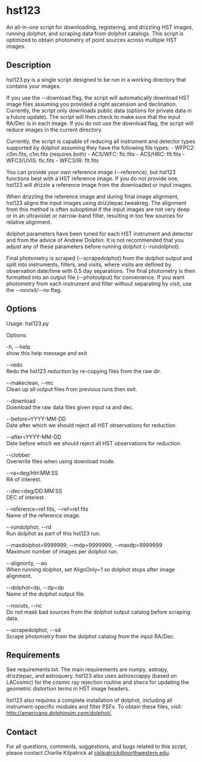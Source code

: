 # hst123

An all-in-one script for downloading, registering, and drizzling HST images, running dolphot, and scraping data from dolphot catalogs.  This script is optimized to obtain photometry of point sources across multiple HST images.

## Description

hst123.py is a single script designed to be run in a working directory that contains your images.

If you use the --download flag, the script will automatically download HST image files assuming you provided a right ascension and declination.  Currently, the script only downloads public data (options for private data in a future update).  The script will then check to make sure that the input RA/Dec is in each image.  If you do not use the download flag, the script will reduce images in the current directory.

Currently, the script is capable of reducing all instrument and detector types supported by dolphot assuming they have the following file types:
    - WFPC2: c0m.fits, c1m.fits (requires both)
    - ACS/WFC: flc.fits
    - ACS/HRC: flt.fits
    - WFC3/UVIS: flc.fits
    - WFC3/IR: flt.fits

You can provide your own reference image (--reference), but hst123 functions best with a HST reference image.  If you do not provide one, hst123 will drizzle a reference image from the downloaded or input images.

When drizzling the reference image and during final image alignment, hst123 aligns the input images using drizzlepac.tweakreg. The alignment from this method is often suboptimal if the input images are not very deep or in an ultraviolet or narrow-band filter, resulting in too few sources for relative alignment.

dolphot parameters have been tuned for each HST instrument and detector and from the advice of Andrew Dolphin. It is not recommended that you adjust any of these parameters before running dolphot (--rundolphot).

Final photometry is scraped (--scrapedolphot) from the dolphot output and split into instruments, filters, and visits, where visits are defined by observation date/time with 0.5 day separations. The final photometry is then formatted into an output file (--photoutput) for convenience.  If you want photometry from each instrument and filter without separating by visit, use the --novisit/--nv flag.

## Options

Usage: hst123.py

Options:

  -h, --help<br/>            show this help message and exit

  --redo<br/>                Redo the hst123 reduction by re-copying files from the
                        raw dir.

  --makeclean, --mc<br/>     Clean up all output files from previous runs then
                        exit.

  --download<br/>            Download the raw data files given input ra and dec.

  --before=YYYY-MM-DD<br/>   Date after which we should reject all HST observations
                        for reduction.

  --after=YYYY-MM-DD<br/>    Date before which we should reject all HST
                        observations for reduction.

  --clobber<br/>             Overwrite files when using download mode.

  --ra=deg/HH:MM:SS<br/>     RA of interest.

  --dec=deg/DD:MM:SS<br/>    DEC of interest.

  --reference=ref.fits, --ref=ref.fits<br/>
                        Name of the reference image.

  --rundolphot, --rd<br/>    Run dolphot as part of this hst123 run.

  --maxdolphot=9999999, --mdp=9999999, --maxdp=9999999<br/>
                        Maximum number of images per dolphot run.

  --alignonly, --ao<br/>     When running dolphot, set AlignOnly=1 so dolphot stops
                        after image alignment.

  --dolphot=dp, --dp=dp<br/>
                        Name of the dolphot output file.

  --nocuts, --nc<br/>        Do not mask bad sources from the dolphot output
                        catalog before scraping data.

  --scrapedolphot, --sd<br/>
                        Scrape photometry from the dolphot catalog from the
                        input RA/Dec.

## Requirements

See requirements.txt.  The main requirements are numpy, astropy, drizzlepac, and astroquery.  hst123 also uses astroscrappy (based on LACosmic) for the cosmic ray rejection routine and stwcs for updating the geometric distortion terms in HST image headers.

hst123 also requires a complete installation of dolphot, including all instrument-specific modules and filter PSFs.  To obtain these files, visit: http://americano.dolphinsim.com/dolphot/.

## Contact

For all questions, comments, suggestions, and bugs related to this script, please contact Charlie Kilpatrick at ckilpatrick@northwestern.edu.
